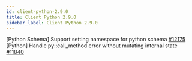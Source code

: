 ```yaml
---
id: client-python-2.9.0
title: Client Python 2.9.0 
sidebar_label: Client Python 2.9.0 
---
```


[Python Schema] Support setting namespace for python schema [#12175](https://github.com/apache/pulsar/pull/12175)  
[Python] Handle py::call_method error without mutating internal state [#11840](https://github.com/apache/pulsar/pull/11840)  

